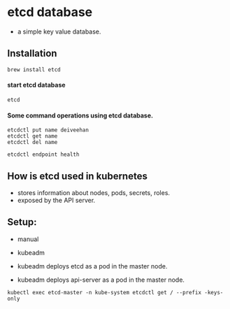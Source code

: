 # etcd database
- a simple key value database. 

## Installation

```shell script
brew install etcd
```

#### start etcd database
```shell script
etcd
```

#### Some command operations using etcd database. 
```shell script
etcdctl put name deiveehan
etcdctl get name
etcdctl del name

etcdctl endpoint health

```


## How is etcd used in kubernetes

- stores information about nodes, pods, secrets, roles. 
- exposed by the API server. 


## Setup:
- manual
- kubeadm

- kubeadm deploys etcd as a pod in the master node.
- kubeadm deploys api-server as a pod in the master node. 



```shell script
kubectl exec etcd-master -n kube-system etcdctl get / --prefix -keys-only
```
